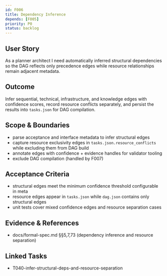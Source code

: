 ```yaml
---
id: F006
title: Dependency Inference
depends: [F005]
priority: P0
status: backlog
---
```


## User Story
As a planner architect I need automatically inferred structural dependencies so the DAG reflects only precedence edges while resource relationships remain adjacent metadata.

## Outcome
Infer sequential, technical, infrastructure, and knowledge edges with confidence scores, record resource conflicts separately, and persist the results into `tasks.json` for DAG compilation.

## Scope & Boundaries
- parse acceptance and interface metadata to infer structural edges
- capture resource exclusivity edges in `tasks.json.resource_conflicts` while excluding them from DAG build
- annotate edges with confidence + evidence handles for validator tooling
- exclude DAG compilation (handled by F007)

## Acceptance Criteria
- structural edges meet the minimum confidence threshold configurable in meta
- resource edges appear in `tasks.json` while `dag.json` contains only structural edges
- unit tests cover mixed confidence edges and resource separation cases

## Evidence & References
- docs/formal-spec.md §§5,7,73 (dependency inference and resource separation)

## Linked Tasks
- T040-infer-structural-deps-and-resource-separation
